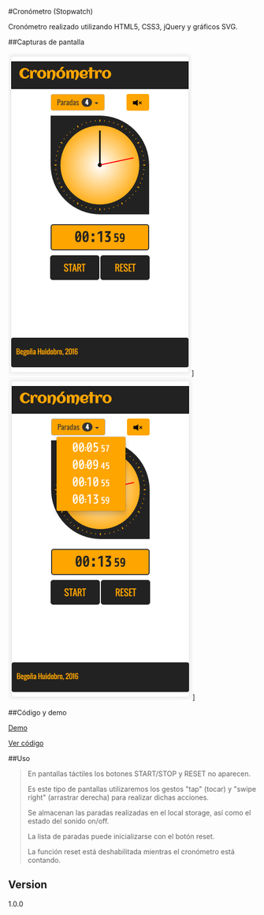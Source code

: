 #Cronómetro (Stopwatch)

Cronómetro realizado utilizando HTML5, CSS3, jQuery y gráficos SVG.

##Capturas de pantalla

![](screencap/captura01.PNG)] ![](screencap/captura02.PNG)]

##Código y demo

[Demo](http://begoursus.github.io/cronometro/)

[Ver código](https://github.com/BegoUrsus/cronometro/tree/gh-pages)

##Uso

> En pantallas táctiles los botones START/STOP y RESET no aparecen.
> 
> Es este tipo de pantallas utilizaremos los gestos "tap" (tocar) y "swipe right" (arrastrar derecha) para realizar dichas acciones.
>
> Se almacenan las paradas realizadas en el local storage, así como el estado del sonido on/off.
>
> La lista de paradas puede inicializarse con el botón reset.
>
> La función reset está deshabilitada mientras el cronómetro está contando.

## Version

1.0.0


